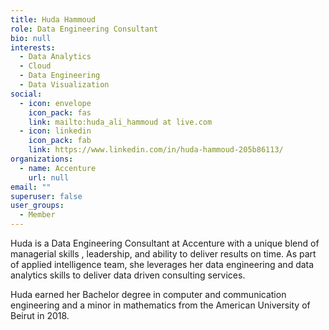 ```yaml
---
title: Huda Hammoud
role: Data Engineering Consultant
bio: null
interests:
  - Data Analytics
  - Cloud
  - Data Engineering
  - Data Visualization
social:
  - icon: envelope
    icon_pack: fas
    link: mailto:huda_ali_hammoud at live.com
  - icon: linkedin
    icon_pack: fab
    link: https://www.linkedin.com/in/huda-hammoud-205b86113/
organizations:
  - name: Accenture
    url: null
email: ""
superuser: false
user_groups:
  - Member
---
```

Huda is a Data Engineering Consultant at Accenture with a unique blend of  managerial skills , leadership, and ability to deliver results on time. As part of applied intelligence team, she leverages her data engineering and data analytics skills to deliver data driven consulting services.

Huda earned her Bachelor degree in computer and communication engineering  and a minor in mathematics from the American University of Beirut in 2018.